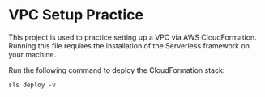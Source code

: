 # VPC Setup Practice

This project is used to practice setting up a VPC via AWS CloudFormation. Running this file requires the installation of the Serverless framework on your machine.

Run the following command to deploy the CloudFormation stack:

```
sls deploy -v
```
